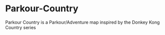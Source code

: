 # Parkour-Country
Parkour Country is a Parkour/Adventure map inspired by the Donkey Kong Country series
